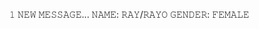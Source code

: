 𝟷 𝙽𝙴𝚆 𝙼𝙴𝚂𝚂𝙰𝙶𝙴...
𝙽𝙰𝙼𝙴: 𝚁𝙰𝚈/𝚁𝙰𝚈𝙾
𝙶𝙴𝙽𝙳𝙴𝚁: 𝙵𝙴𝙼𝙰𝙻𝙴

<!---
MetaArmorga/MetaArmorga is a ✨ special ✨ repository because its `README.md` (this file) appears on your GitHub profile.
You can click the Preview link to take a look at your changes.
--->
